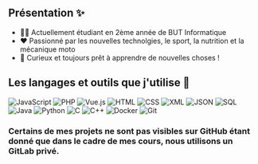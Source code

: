 ## Présentation ✨

- 👨‍🎓 Actuellement étudiant en 2ème année de BUT Informatique
- ❤️ Passionné par les nouvelles technolgies, le sport, la nutrition et la mécanique moto
- 🌿 Curieux et toujours prêt à apprendre de nouvelles choses !

## Les langages et outils que j'utilise 🔧
![JavaScript](https://img.shields.io/badge/-JavaScript-fff?&logo=javascript&logoColor=yellow)
![PHP](https://img.shields.io/badge/-PHP-fff?&logo=php&logoColor=777BB4)
![Vue.js](https://img.shields.io/badge/-Vue.js-fff?&logo=vue.js&logoColor=4FC08D)
![HTML](https://img.shields.io/badge/-HTML-fff?&logo=html5&logoColor=E34F26)
![CSS](https://img.shields.io/badge/-CSS-fff?&logo=css3&logoColor=1572B6)
![XML](https://img.shields.io/badge/-XML-fff?&logo=xml&logoColor=8A2BE2)
![JSON](https://img.shields.io/badge/-JSON-fff?&logo=json&logoColor=000000)
![SQL](https://img.shields.io/badge/-SQL-fff?&logo=sql&logoColor=blue)
![Java](https://img.shields.io/badge/-Java-fff?&logo=java&logoColor=007396)
![Python](https://img.shields.io/badge/-Python-fff?&logo=python&logoColor=3776AB)
![C](https://img.shields.io/badge/-C-fff?&logo=c&logoColor=A8B9CC)
![C++](https://img.shields.io/badge/-C++-fff?&logo=c%2B%2B&logoColor=00599C)
![Docker](https://img.shields.io/badge/-Docker-fff?&logo=docker&logoColor=2496ED)
![Git](https://img.shields.io/badge/-Git-fff?&logo=git&logoColor=F05032)

### Certains de mes projets ne sont pas visibles sur GitHub étant donné que dans le cadre de mes cours, nous utilisons un GitLab privé.

